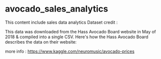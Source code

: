 # avocado_sales_analytics
 
This content include sales data analytics Dataset credit :

This data was downloaded from the Hass Avocado Board website in May of 2018 & compiled into a single CSV. Here's how the Hass Avocado Board describes the data on their website:

more info : https://www.kaggle.com/neuromusic/avocado-prices
